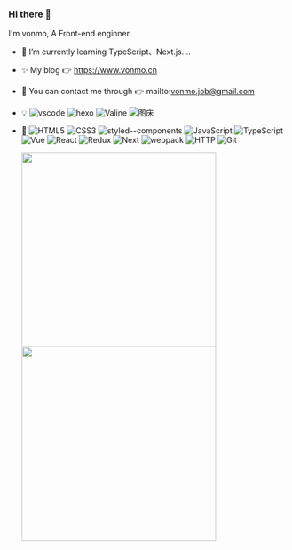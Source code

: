 ### Hi there 👋

I'm vonmo, A Front-end enginner.

- 🌱 I’m currently learning TypeScript、Next.js....
- ✨ My blog 👉 https://www.vonmo.cn
- 💬 You can contact me through 👉 mailto:vonmo.job@gmail.com
- 💡
  ![vscode](https://img.shields.io/badge/%E5%BC%80%E5%8F%91%E5%B7%A5%E5%85%B7-VS%20Code-blue)
  ![hexo](https://img.shields.io/badge/blog-hexo-brightgreen)
  ![Valine](https://img.shields.io/badge/%E5%8D%9A%E5%AE%A2%E8%AF%84%E8%AE%BA-Valine-yellowgreen)
  ![图床](https://img.shields.io/badge/%E5%9B%BE%E5%BA%8A-PicGo%20%2B%20GitHub%20%2B%20jsDelivr-lightgrey)
- 🔧
  ![HTML5](https://img.shields.io/badge/-HTML5-red)
  ![CSS3](https://img.shields.io/badge/-CSS3-blue)
  ![styled--components](https://img.shields.io/badge/-styled--components-orange)
  ![JavaScript](https://img.shields.io/badge/-JavaScript-yellow)
  ![TypeScript](https://img.shields.io/badge/-TypeScript-blue)
  ![Vue](https://img.shields.io/badge/-Vue.js-green)
  ![React](https://img.shields.io/badge/-React-informational)
  ![Redux](https://img.shields.io/badge/-Redux-blue)
  ![Next](https://img.shields.io/badge/-Next.js-lightgrey)
  ![webpack](https://img.shields.io/badge/-webpack-blue)
  ![HTTP](https://img.shields.io/badge/-HTTP-yellowgreen)
  ![Git](https://img.shields.io/badge/-Git-orange)
 
  <img src="https://github-readme-stats.vercel.app/api?username=alileew&theme=buefy&show_icons=true" width='350px' />
  <br /> 
  <img src="https://github-readme-stats.vercel.app/api/top-langs/?username=alileew&theme=buefy&layout=compact" width='350px' />

<!--   ![alileew GitHub stats](https://github-readme-stats.vercel.app/api?username=alileew&theme=buefy&show_icons=true) -->
<!--   ![Top Langs](https://github-readme-stats.vercel.app/api/top-langs/?username=alileew&theme=buefy&layout=compact) -->
<!--   ![](https://github.com/abhisheknaiidu/abhisheknaiidu/blob/master/code.gif?raw=true) -->

<!--
**alileew/alileew** is a ✨ _special_ ✨ repository because its `README.md` (this file) appears on your GitHub profile.

Here are some ideas to get you started:

- 🔭 I’m currently working on ...
- 🌱 I’m currently learning ...
- 👯 I’m looking to collaborate on ...
- 🤔 I’m looking for help with ...
- 💬 Ask me about ...
- 📫 How to reach me: ...
- 😄 Pronouns: ...
- ⚡ Fun fact: ...
-->
